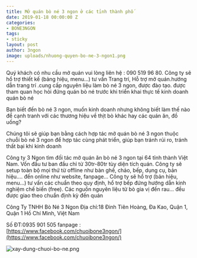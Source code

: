 ```yaml
---
title: Mở quán bò né 3 ngon ở các tỉnh thành phố
date: 2019-01-18 00:00:00 Z
categories:
- BONE3NGON
tags:
- sticky
layout: post
author: 3ngon
image: uploads/nhuong-quyen-bo-ne-3-ngon1.png
---
```


 Quý khách có nhu cầu mở quán vui lòng liên hệ : 090 519 96 80. Công ty sẽ hổ trợ thiết kế (bảng hiệu, menu…) tư vấn Trang trí, Hỗ trợ mở quán.hướng dẫn trang trí .cung cấp nguyên liệu làm bò né 3 ngon, được đào tạo. được tham quan học hỏi đứng quán bò né trước khi triển khai thực tế kinh doanh quán bò né


Bạn biết đến bò né 3 ngon, muốn kinh doanh  nhưng không biết làm thế nào để cạnh tranh với các thương hiệu về thịt bò khác hay các quán ăn, đồ uống?

Chúng tôi sẽ giúp bạn bằng cách hợp tác mở quán bò né 3 ngon thuộc chuỗi bò né 3 ngon để hợp tác cùng phát triển, giúp bạn tránh rủi ro, tránh thất bại khi kinh doanh

Công ty 3 Ngon tìm đối tác mở quán ăn bò né  3 ngon tại 64 tỉnh thành Việt Nam.
Vốn đầu tư ban đầu chỉ từ 30tr-80tr tùy diện tích quán. Công ty sẽ setup toàn bộ mọi thứ từ offline như bàn ghế, chảo, bếp, dụng cụ, bản hiệu…. đến online như website, fanpage… 
Công ty sẽ hổ trợ (bản hiệu, menu…) tư vấn các chuẩn theo quy định, hổ trợ bếp đứng hướng dẫn kinh nghiệm chế biến (free). Các nguồn nguyên liệu từ bò gia vị đến rau… đều được giao theo chuẩn định kỳ đến quán

Công Ty TNHH Bò Né 3 Ngon
Địa chỉ:18 Đinh Tiên Hoàng, Đa Kao, Quận 1, Quận 1 Hồ Chí Minh, Việt Nam

Số ĐT:0935 901 505 
fanpage :[https://www.facebook.com/chuoibone3ngon/](https://www.facebook.com/chuoibone3ngon/)

![xay-dung-chuoi-bo-ne.png](/uploads/xay-dung-chuoi-bo-ne.png)


